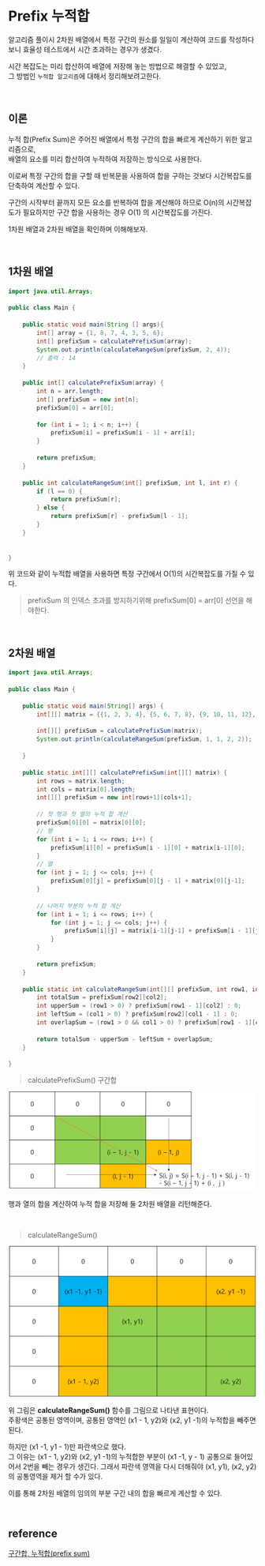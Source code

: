 # Prefix 누적합

알고리즘 풀이시 2차원 배열에서 특정 구간의 원소를 일일이 계산하여 코드를 작성하다보니 효율성 테스트에서 시간 초과하는 경우가 생겼다.

시간 복잡도는 미리 합산하여 배열에 저장해 놓는 방법으로 해결할 수 있었고, <br>
그 방법인 `누적합 알고리즘`에 대해서 정리해보려고한다.

<br>

## 이론
누적 합(Prefix Sum)은 주어진 배열에서 특정 구간의 합을 빠르게 계산하기 위한 알고리즘으로,
<br>배열의 요소를 미리 합산하여 누적하여 저장하는 방식으로 사용한다.

이로써 특정 구간의 합을 구할 때 반복문을 사용하여 합을 구하는 것보다 시간복잡도를 단축하여 계산할 수 있다.


구간의 시작부터 끝까지 모든 요소를 반복하여 합을 계산해야 하므로 O(n)의 시간복잡도가 필요하지만 구간 합을 사용하는 경우 O(1) 의 시간복잡도를 가진다.

1차원 배열과 2차원 배열을 확인하며 이해해보자.

<br>

## 1차원 배열
```java
import java.util.Arrays;

public class Main {

    public static void main(String [] args){
        int[] array = {1, 8, 7, 4, 3, 5, 6};
        int[] prefixSum = calculatePrefixSum(array); 
        System.out.println(calculateRangeSum(prefixSum, 2, 4)); 
        // 출력 : 14
    }
			
    public int[] calculatePrefixSum(array) {
        int n = arr.length;
        int[] prefixSum = new int[n];
        prefixSum[0] = arr[0];

        for (int i = 1; i < n; i++) {
            prefixSum[i] = prefixSum[i - 1] + arr[i];
        }

        return prefixSum;
    }

    public int calculateRangeSum(int[] prefixSum, int l, int r) {
        if (l == 0) {
            return prefixSum[r];
        } else {
            return prefixSum[r] - prefixSum[l - 1];
        }
    }


}
```

위 코드와 같이 누적합 배열을 사용하면 특정 구간에서  O(1)의 시간복잡도를 가질 수 있다. 

> prefixSum 의 인덱스 초과를 방지하기위해 prefixSum[0] = arr[0] 선언을 해야한다.

<br>

## 2차원 배열
```java
import java.util.Arrays;

public class Main {

    public static void main(String[] args) {
        int[][] matrix = {{1, 2, 3, 4}, {5, 6, 7, 8}, {9, 10, 11, 12}, {13, 14, 15, 16}};

        int[][] prefixSum = calculatePrefixSum(matrix);
        System.out.println(calculateRangeSum(prefixSum, 1, 1, 2, 2));

    }

    public static int[][] calculatePrefixSum(int[][] matrix) {
        int rows = matrix.length;
        int cols = matrix[0].length;
        int[][] prefixSum = new int[rows+1][cols+1];

        // 첫 행과 첫 열의 누적 합 계산
        prefixSum[0][0] = matrix[0][0];
        // 행
        for (int i = 1; i <= rows; i++) {
            prefixSum[i][0] = prefixSum[i - 1][0] + matrix[i-1][0];
        }
        // 열
        for (int j = 1; j <= cols; j++) {
            prefixSum[0][j] = prefixSum[0][j - 1] + matrix[0][j-1];
        }

        // 나머지 부분의 누적 합 계산
        for (int i = 1; i <= rows; i++) {
            for (int j = 1; j <= cols; j++) {
                prefixSum[i][j] = matrix[i-1][j-1] + prefixSum[i - 1][j] + prefixSum[i][j - 1] - prefixSum[i - 1][j - 1];
            }
        }

        return prefixSum;
    }

    public static int calculateRangeSum(int[][] prefixSum, int row1, int col1, int row2, int col2) {
        int totalSum = prefixSum[row2][col2];
        int upperSum = (row1 > 0) ? prefixSum[row1 - 1][col2] : 0;
        int leftSum = (col1 > 0) ? prefixSum[row2][col1 - 1] : 0;
        int overlapSum = (row1 > 0 && col1 > 0) ? prefixSum[row1 - 1][col1 - 1] : 0;

        return totalSum - upperSum - leftSum + overlapSum;
    }

}
```

> calculatePrefixSum() 구간합
<p align="center">
 <img src="../ETC/imgs/prefixSum01.png" width="500" alt="prefixSum02.png"></img>
 </p>

행과 열의 합을 계산하여 누적 합을 저장해 둘 2차원 배열을 리턴해준다.

<br>

> calculateRangeSum() 
<p align="center">
 <img src="../ETC/imgs/prefixSum02.png" width="500" alt="prefixSum02.png"></img>
 </p>

 위 그림은 **calculateRangeSum()** 함수를 그림으로 나타낸 표현이다. <br> 주황색은 공통된 영역이며, 공통된 영역인 (x1 - 1, y2)와 (x2, y1 -1)의 누적합을  빼주면 된다.

하지만 (x1 -1, y1 - 1)만 파란색으로 했다. <br> 그 이유는 (x1 - 1, y2)와 (x2, y1 -1)의 누적합한 부분이 (x1 -1, y - 1) 공통으로 들어있어서 2번을 빼는 경우가 생긴다. 그래서 파란색 영역을 다시 더해줘야 (x1, y1), (x2, y2)의 공통영역을 제거 할 수가 있다. 

이를 통해 2차원 배열의 임의의 부분 구간 내의 합을 빠르게 계산할 수  있다.

<br>

## reference
[구간합, 누적합(prefix sum)](https://jih3508.tistory.com/50)
